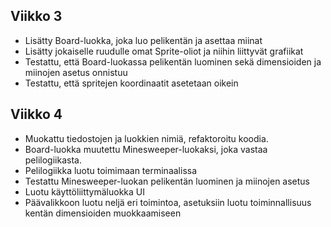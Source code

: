 ## Viikko 3

- Lisätty Board-luokka, joka luo pelikentän ja asettaa miinat
- Lisätty jokaiselle ruudulle omat Sprite-oliot ja niihin liittyvät grafiikat
- Testattu, että Board-luokassa pelikentän luominen sekä dimensioiden ja miinojen asetus onnistuu
- Testattu, että spritejen koordinaatit asetetaan oikein

## Viikko 4
- Muokattu tiedostojen ja luokkien nimiä, refaktoroitu koodia.
- Board-luokka muutettu Minesweeper-luokaksi, joka vastaa pelilogiikasta.
- Pelilogiikka luotu toimimaan terminaalissa
- Testattu Minesweeper-luokan pelikentän luominen ja miinojen asetus
- Luotu käyttöliittymäluokka UI
- Päävalikkoon luotu neljä eri toimintoa, asetuksiin luotu toiminnallisuus kentän dimensioiden muokkaamiseen